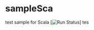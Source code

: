 # sampleSca
test sample for Scala
[![Run Status](https://apibeta.shippable.com/projects/577b7a13c77dae78a8fd55e1/badge?branch=master)]
tes
